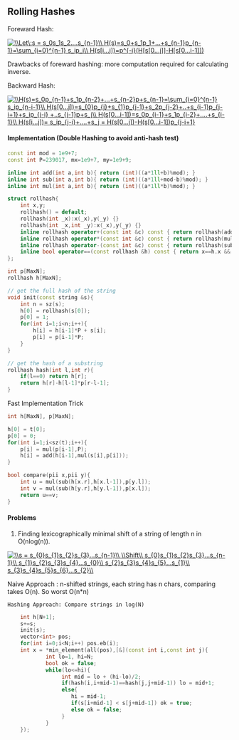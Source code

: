 ## Rolling Hashes


Foreward Hash:

<a href="https://www.codecogs.com/eqnedit.php?latex=\\Let\:s&space;=&space;s_0s_1s_2....s_{n-1}\\&space;H(s)=s_0&plus;s_1p_1&plus;...&plus;s_{n-1}p_{n-1}=\sum_{i=0}^{n-1}&space;s_ip_i\\&space;H(s[i...j])=p^{-i}(H[s[0...j]]-H[s[0...i-1]])" target="_blank"><img src="https://latex.codecogs.com/gif.latex?\\Let\:s&space;=&space;s_0s_1s_2....s_{n-1}\\&space;H(s)=s_0&plus;s_1p_1&plus;...&plus;s_{n-1}p_{n-1}=\sum_{i=0}^{n-1}&space;s_ip_i\\&space;H(s[i...j])=p^{-i}(H[s[0...j]]-H[s[0...i-1]])" title="\\Let\:s = s_0s_1s_2....s_{n-1}\\ H(s)=s_0+s_1p_1+...+s_{n-1}p_{n-1}=\sum_{i=0}^{n-1} s_ip_i\\ H(s[i...j])=p^{-i}(H[s[0...j]]-H[s[0...i-1]])" /></a>

Drawbacks of foreward hashing: more computation required for calculating inverse.

Backward Hash: 

<a href="https://www.codecogs.com/eqnedit.php?latex=\\H(s)=s_0p_{n-1}&plus;s_1p_{n-2}&plus;...&plus;s_{n-2}p&plus;s_{n-1}=\sum_{i=0}^{n-1}&space;s_ip_{n-i-1}\\&space;H(s[0...j])=s_{0}p_{j}&plus;s_{1}p_{j-1}&plus;s_2p_{j-2}&plus;..&plus;s_{i-1}p_{j-i&plus;1}&plus;s_ip_{j-i}&space;&plus;..s_{j-1}p&plus;s_j\\&space;H(s[0...i-1])=s_0p_{i-1}&plus;s_1p_{i-2}&plus;....&plus;s_{i-1}\\&space;H(s[i...j])=&space;s_ip_{j-i}&plus;....&plus;s_j&space;=&space;H(s[0...j])-H(s[0...i-1])p_{j-i&plus;1}" target="_blank"><img src="https://latex.codecogs.com/gif.latex?\\H(s)=s_0p_{n-1}&plus;s_1p_{n-2}&plus;...&plus;s_{n-2}p&plus;s_{n-1}=\sum_{i=0}^{n-1}&space;s_ip_{n-i-1}\\&space;H(s[0...j])=s_{0}p_{j}&plus;s_{1}p_{j-1}&plus;s_2p_{j-2}&plus;..&plus;s_{i-1}p_{j-i&plus;1}&plus;s_ip_{j-i}&space;&plus;..s_{j-1}p&plus;s_j\\&space;H(s[0...i-1])=s_0p_{i-1}&plus;s_1p_{i-2}&plus;....&plus;s_{i-1}\\&space;H(s[i...j])=&space;s_ip_{j-i}&plus;....&plus;s_j&space;=&space;H(s[0...j])-H(s[0...i-1])p_{j-i&plus;1}" title="\\H(s)=s_0p_{n-1}+s_1p_{n-2}+...+s_{n-2}p+s_{n-1}=\sum_{i=0}^{n-1} s_ip_{n-i-1}\\ H(s[0...j])=s_{0}p_{j}+s_{1}p_{j-1}+s_2p_{j-2}+..+s_{i-1}p_{j-i+1}+s_ip_{j-i} +..s_{j-1}p+s_j\\ H(s[0...i-1])=s_0p_{i-1}+s_1p_{i-2}+....+s_{i-1}\\ H(s[i...j])= s_ip_{j-i}+....+s_j = H(s[0...j])-H(s[0...i-1])p_{j-i+1}" /></a>

#### Implementation (Double Hashing to avoid anti-hash test)

```cpp
const int mod = 1e9+7;
const int P=239017, mx=1e9+7, my=1e9+9;

inline int add(int a,int b){ return (int)((a*1ll+b)%mod); }
inline int sub(int a,int b){ return (int)((a*1ll+mod-b)%mod); }
inline int mul(int a,int b){ return (int)((a*1ll*b)%mod); }

struct rollhash{
    int x,y;
    rollhash() = default;
    rollhash(int _x):x(_x),y(_y) {}
    rollhash(int _x,int _y):x(_x),y(_y) {}
    inline rollhash operator+(const int &c) const { return rollhash(add(x,c),add(y,c));}         
    inline rollhash operator*(const int &c) const { return rollhash(mul(x,c),mul(y,c));}
    inline rollhash operator-(const int &c) const { return rollhash(sub(x,c),sub(y,c));}
    inline bool operator==(const rollhash &h) const { return x==h.x && y==h.y; } 
};

int p[MaxN];
rollhash h[MaxN];

// get the full hash of the string 
void init(const string &s){
    int n = sz(s);
    h[0] = rollhash(s[0]);
    p[0] = 1;
    for(int i=1;i<n;i++){
        h[i] = h[i-1]*P + s[i];
        p[i] = p[i-1]*P;
    }  
}

// get the hash of a substring
rollhash hash(int l,int r){ 
    if(l==0) return h[r];
    return h[r]-h[l-1]*p[r-l-1];
}

```

Fast Implementation Trick 

```cpp
int h[MaxN], p[MaxN];

h[0] = t[0];
p[0] = 0;
for(int i=1;i<sz(t);i++){
    p[i] = mul(p[i-1],P);
    h[i] = add(h[i-1],mul(s[i],p[i])); 
}

bool compare(pii x,pii y){
    int u = mul(sub(h[x.r],h[x.l-1]),p[y.l]);
    int v = mul(sub(h[y.r],h[y.l-1]),p[x.l]);
    return u==v;
}
```
#### Problems
1. Finding lexicographically minimal shift of a string of length n in O(nlog(n)). </br>

<a href="https://www.codecogs.com/eqnedit.php?latex=\\s&space;=&space;s_{0}s_{1}s_{2}s_{3}...s_{n-1}\\&space;\\Shift\\&space;s_{0}s_{1}s_{2}s_{3}...s_{n-1}\\&space;s_{1}s_{2}s_{3}s_{4}...s_{0}\\&space;s_{2}s_{3}s_{4}s_{5}...s_{1}\\&space;s_{3}s_{4}s_{5}s_{6}...s_{2}\\" target="_blank"><img src="https://latex.codecogs.com/gif.latex?\\s&space;=&space;s_{0}s_{1}s_{2}s_{3}...s_{n-1}\\&space;\\Shift\\&space;s_{0}s_{1}s_{2}s_{3}...s_{n-1}\\&space;s_{1}s_{2}s_{3}s_{4}...s_{0}\\&space;s_{2}s_{3}s_{4}s_{5}...s_{1}\\&space;s_{3}s_{4}s_{5}s_{6}...s_{2}\\" title="\\s = s_{0}s_{1}s_{2}s_{3}...s_{n-1}\\ \\Shift\\ s_{0}s_{1}s_{2}s_{3}...s_{n-1}\\ s_{1}s_{2}s_{3}s_{4}...s_{0}\\ s_{2}s_{3}s_{4}s_{5}...s_{1}\\ s_{3}s_{4}s_{5}s_{6}...s_{2}\\" /></a>

Naive Approach : n-shifted strings, each string has n chars, comparing takes O(n). So worst O(n*n) 
</br>

`Hashing Approach: Compare strings in log(N)` 

```cpp
    int h[N+1];
    s+=s;
    init(s);
    vector<int> pos;
    for(int i=0;i<N;i++) pos.eb(i);
    int x = *min_element(all(pos),[&](const int i,const int j){
            int lo=1, hi=N;
            bool ok = false;
            while(lo<=hi){
                 int mid = lo + (hi-lo)/2;
                 if(hash(i,i+mid-1)==hash(j,j+mid-1)) lo = mid+1;
                 else{
                    hi = mid-1;
                    if(s[i+mid-1] < s[j+mid-1]) ok = true;
                    else ok = false;
                 }
            }
    });
```
